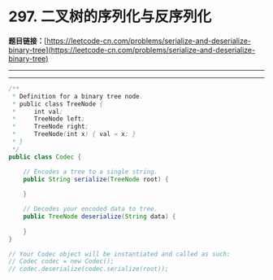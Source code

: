 # 297. 二叉树的序列化与反序列化

**题目链接：**[https://leetcode-cn.com/problems/serialize-and-deserialize-binary-tree](https://leetcode-cn.com/problems/serialize-and-deserialize-binary-tree)

---

<Cards card="leetcode_297_serialize-and-deserialize-binary-tree"></Cards>

---

```java
/**
 * Definition for a binary tree node.
 * public class TreeNode {
 *     int val;
 *     TreeNode left;
 *     TreeNode right;
 *     TreeNode(int x) { val = x; }
 * }
 */
public class Codec {

    // Encodes a tree to a single string.
    public String serialize(TreeNode root) {
        
    }

    // Decodes your encoded data to tree.
    public TreeNode deserialize(String data) {
        
    }
}

// Your Codec object will be instantiated and called as such:
// Codec codec = new Codec();
// codec.deserialize(codec.serialize(root));
```